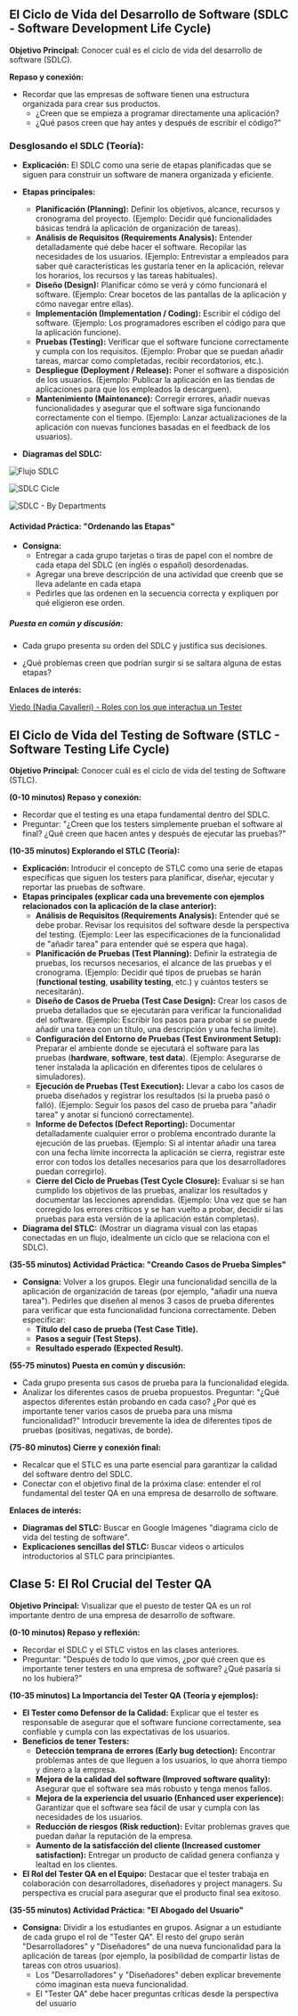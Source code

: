 ## El Ciclo de Vida del Desarrollo de Software (SDLC - Software Development Life Cycle)

**Objetivo Principal:** Conocer cuál es el ciclo de vida del desarrollo de software (SDLC).

**Repaso y conexión:**

* Recordar que las empresas de software tienen una estructura organizada para crear sus productos.
	- ¿Creen que se empieza a programar directamente una aplicación? 
	- ¿Qué pasos creen que hay antes y después de escribir el código?"

### **Desglosando el SDLC (Teoría):**

* **Explicación:** El SDLC como una serie de etapas planificadas que se siguen para construir un software de manera organizada y eficiente.

* **Etapas principales:**
    
	* **Planificación (Planning):** Definir los objetivos, alcance, recursos y cronograma del proyecto. (Ejemplo: Decidir qué funcionalidades básicas tendrá la aplicación de organización de tareas).
    * **Análisis de Requisitos (Requirements Analysis):** Entender detalladamente qué debe hacer el software. Recopilar las necesidades de los usuarios. (Ejemplo: Entrevistar a empleados para saber qué características les gustaría tener en la aplicación, relevar los horarios, los recursos y las tareas habituales).
    * **Diseño (Design):** Planificar cómo se verá y cómo funcionará el software. (Ejemplo: Crear bocetos de las pantallas de la aplicación y cómo navegar entre ellas).
    * **Implementación (Implementation / Coding):** Escribir el código del software. (Ejemplo: Los programadores escriben el código para que la aplicación funcione).
    * **Pruebas (Testing):** Verificar que el software funcione correctamente y cumpla con los requisitos. (Ejemplo: Probar que se puedan añadir tareas, marcar como completadas, recibir recordatorios, etc.).
    * **Despliegue (Deployment / Release):** Poner el software a disposición de los usuarios. (Ejemplo: Publicar la aplicación en las tiendas de aplicaciones para que los empleados la descarguen).
    * **Mantenimiento (Maintenance):** Corregir errores, añadir nuevas funcionalidades y asegurar que el software siga funcionando correctamente con el tiempo. (Ejemplo: Lanzar actualizaciones de la aplicación con nuevas funciones basadas en el feedback de los usuarios).

* **Diagramas del SDLC:** 

![Flujo SDLC](../img/SDLC.png)

![SDLC Cicle](../img/images-sdlc.png)

![SDLC - By Departments ](../img/SDLC_sectores.png)

#### **Actividad Práctica: "Ordenando las Etapas"**

* **Consigna:** 
    - Entregar a cada grupo tarjetas o tiras de papel con el nombre de cada etapa del SDLC (en inglés o español) desordenadas. 
    - Agregar una breve descripción de una actividad que creenb que se lleva adelante en cada etapa
    - Pedirles que las ordenen en la secuencia correcta y expliquen por qué eligieron ese orden.

##### **Puesta en común y discusión:**

* Cada grupo presenta su orden del SDLC y justifica sus decisiones.
 - ¿Qué problemas creen que podrían surgir si se saltara alguna de estas etapas?

<!--
** Cierre y anticipo:**
	* Resaltar que el testing es una etapa crucial dentro del SDLC.
	* Anunciar que la próxima clase se enfocarán específicamente en el Ciclo de Vida del Testing de Software (STLC).
-->

**Enlaces de interés:**

[Viedo (Nadia Cavalleri) - Roles con los que interactua un Tester](https://www.youtube.com/watch?v=5vId_TnDAIQ)



## El Ciclo de Vida del Testing de Software (STLC - Software Testing Life Cycle)

**Objetivo Principal:** Conocer cuál es el ciclo de vida del testing de Software (STLC).

**(0-10 minutos) Repaso y conexión:**

* Recordar que el testing es una etapa fundamental dentro del SDLC.
* Preguntar: "¿Creen que los testers simplemente prueban el software al final? ¿Qué creen que hacen antes y después de ejecutar las pruebas?"

**(10-35 minutos) Explorando el STLC (Teoría):**

* **Explicación:** Introducir el concepto de STLC como una serie de etapas específicas que siguen los testers para planificar, diseñar, ejecutar y reportar las pruebas de software.
* **Etapas principales (explicar cada una brevemente con ejemplos relacionados con la aplicación de la clase anterior):**
    * **Análisis de Requisitos (Requirements Analysis):** Entender qué se debe probar. Revisar los requisitos del software desde la perspectiva del testing. (Ejemplo: Leer las especificaciones de la funcionalidad de "añadir tarea" para entender qué se espera que haga).
    * **Planificación de Pruebas (Test Planning):** Definir la estrategia de pruebas, los recursos necesarios, el alcance de las pruebas y el cronograma. (Ejemplo: Decidir qué tipos de pruebas se harán (**functional testing**, **usability testing**, etc.) y cuántos testers se necesitarán).
    * **Diseño de Casos de Prueba (Test Case Design):** Crear los casos de prueba detallados que se ejecutarán para verificar la funcionalidad del software. (Ejemplo: Escribir los pasos para probar si se puede añadir una tarea con un título, una descripción y una fecha límite).
    * **Configuración del Entorno de Pruebas (Test Environment Setup):** Preparar el ambiente donde se ejecutará el software para las pruebas (**hardware**, **software**, **test data**). (Ejemplo: Asegurarse de tener instalada la aplicación en diferentes tipos de celulares o simuladores).
    * **Ejecución de Pruebas (Test Execution):** Llevar a cabo los casos de prueba diseñados y registrar los resultados (si la prueba pasó o falló). (Ejemplo: Seguir los pasos del caso de prueba para "añadir tarea" y anotar si funcionó correctamente).
    * **Informe de Defectos (Defect Reporting):** Documentar detalladamente cualquier error o problema encontrado durante la ejecución de las pruebas. (Ejemplo: Si al intentar añadir una tarea con una fecha límite incorrecta la aplicación se cierra, registrar este error con todos los detalles necesarios para que los desarrolladores puedan corregirlo).
    * **Cierre del Ciclo de Pruebas (Test Cycle Closure):** Evaluar si se han cumplido los objetivos de las pruebas, analizar los resultados y documentar las lecciones aprendidas. (Ejemplo: Una vez que se han corregido los errores críticos y se han vuelto a probar, decidir si las pruebas para esta versión de la aplicación están completas).
* **Diagrama del STLC:** (Mostrar un diagrama visual con las etapas conectadas en un flujo, idealmente un ciclo que se relaciona con el SDLC).

**(35-55 minutos) Actividad Práctica: "Creando Casos de Prueba Simples"**

* **Consigna:** Volver a los grupos. Elegir una funcionalidad sencilla de la aplicación de organización de tareas (por ejemplo, "añadir una nueva tarea"). Pedirles que diseñen al menos 3 casos de prueba diferentes para verificar que esta funcionalidad funciona correctamente. Deben especificar:
    * **Título del caso de prueba (Test Case Title).**
    * **Pasos a seguir (Test Steps).**
    * **Resultado esperado (Expected Result).**

**(55-75 minutos) Puesta en común y discusión:**

* Cada grupo presenta sus casos de prueba para la funcionalidad elegida.
* Analizar los diferentes casos de prueba propuestos. Preguntar: "¿Qué aspectos diferentes están probando en cada caso? ¿Por qué es importante tener varios casos de prueba para una misma funcionalidad?" Introducir brevemente la idea de diferentes tipos de pruebas (positivas, negativas, de borde).

**(75-80 minutos) Cierre y conexión final:**

* Recalcar que el STLC es una parte esencial para garantizar la calidad del software dentro del SDLC.
* Conectar con el objetivo final de la próxima clase: entender el rol fundamental del tester QA en una empresa de desarrollo de software.

**Enlaces de interés:**

* **Diagramas del STLC:** Buscar en Google Imágenes "diagrama ciclo de vida del testing de software".
* **Explicaciones sencillas del STLC:** Buscar videos o artículos introductorios al STLC para principiantes.

## Clase 5: El Rol Crucial del Tester QA

**Objetivo Principal:** Visualizar que el puesto de tester QA es un rol importante dentro de una empresa de desarrollo de software.

**(0-10 minutos) Repaso y reflexión:**

* Recordar el SDLC y el STLC vistos en las clases anteriores.
* Preguntar: "Después de todo lo que vimos, ¿por qué creen que es importante tener testers en una empresa de software? ¿Qué pasaría si no los hubiera?"

**(10-35 minutos) La Importancia del Tester QA (Teoría y ejemplos):**

* **El Tester como Defensor de la Calidad:** Explicar que el tester es responsable de asegurar que el software funcione correctamente, sea confiable y cumpla con las expectativas de los usuarios.
* **Beneficios de tener Testers:**
    * **Detección temprana de errores (Early bug detection):** Encontrar problemas antes de que lleguen a los usuarios, lo que ahorra tiempo y dinero a la empresa.
    * **Mejora de la calidad del software (Improved software quality):** Asegurar que el software sea más robusto y tenga menos fallos.
    * **Mejora de la experiencia del usuario (Enhanced user experience):** Garantizar que el software sea fácil de usar y cumpla con las necesidades de los usuarios.
    * **Reducción de riesgos (Risk reduction):** Evitar problemas graves que puedan dañar la reputación de la empresa.
    * **Aumento de la satisfacción del cliente (Increased customer satisfaction):** Entregar un producto de calidad genera confianza y lealtad en los clientes.
* **El Rol del Tester QA en el Equipo:** Destacar que el tester trabaja en colaboración con desarrolladores, diseñadores y project managers. Su perspectiva es crucial para asegurar que el producto final sea exitoso.

**(35-55 minutos) Actividad Práctica: "El Abogado del Usuario"**

* **Consigna:** Dividir a los estudiantes en grupos. Asignar a un estudiante de cada grupo el rol de "Tester QA". El resto del grupo serán "Desarrolladores" y "Diseñadores" de una nueva funcionalidad para la aplicación de tareas (por ejemplo, la posibilidad de compartir listas de tareas con otros usuarios).
    * Los "Desarrolladores" y "Diseñadores" deben explicar brevemente cómo imaginan esta nueva funcionalidad.
    * El "Tester QA" debe hacer preguntas críticas desde la perspectiva del usuario


